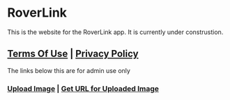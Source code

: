 # RoverLink

This is the website for the RoverLink app. It is currently under construstion.

## [Terms Of Use](https://roverlink.github.io/TermsOfUse) | [Privacy Policy](https://roverlink.github.io/PrivacyPolicy)

The links below this are for admin use only
### [Upload Image](https://github.com/RoverLink/roverlink.github.io/upload/main/img) | [Get URL for Uploaded Image](https://roverlink.github.io/img/example.png)
